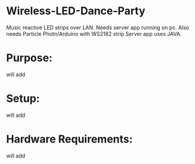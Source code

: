 # Wireless-LED-Dance-Party
Music reactive LED strips over LAN. Needs server app running on pc. Also needs Particle Photn/Arduino with WS2182 strip
Server app uses JAVA.


Purpose:
========
will add

Setup:
===============
will add

Hardware Requirements:
======================
will add 

